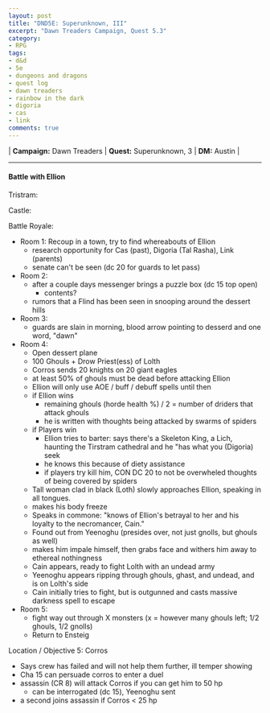 ```yaml
---
layout: post
title: "DND5E: Superunknown, III"
excerpt: "Dawn Treaders Campaign, Quest 5.3"
category:
- RPG
tags:
- d&d
- 5e
- dungeons and dragons
- quest log
- dawn treaders
- rainbow in the dark
- digoria
- cas
- link
comments: true
---
```


| **Campaign:** Dawn Treaders | **Quest:** Superunknown, 3 | **DM:** Austin |

---

#### Battle with Ellion

Tristram:

Castle:

Battle Royale:
- Room 1:  Recoup in a town, try to find whereabouts of Ellion
  - research opportunity for Cas (past), Digoria (Tal Rasha), Link (parents)
  - senate can't be seen (dc 20 for guards to let pass)
- Room 2:
  - after a couple days messenger brings a puzzle box (dc 15 top open)
    - contents?
  - rumors that a Flind has been seen in snooping around the dessert hills
- Room 3:
  - guards are slain in morning, blood arrow pointing to desserd and one word, "dawn"
- Room 4:
  - Open dessert plane
  - 100 Ghouls + Drow Priest(ess) of Lolth
  - Corros sends 20 knights on 20 giant eagles
  - at least 50% of ghouls must be dead before attacking Ellion
  - Ellion will only use AOE / buff / debuff spells until then
  - if Ellion wins
    - remaining ghouls (horde health %) / 2 = number of driders that attack ghouls
    - he is written with thoughts being attacked by swarms of spiders
  - if Players win
    - Ellion tries to barter:  says there's a Skeleton King, a Lich, haunting the Tirstram cathedral and he "has what you (Digoria) seek
    - he knows this because of diety assistance
    - if players try kill him, CON DC 20 to not be overwheled thoughts of being covered by spiders
  - Tall woman clad in black (Loth) slowly approaches Ellion, speaking in all tongues.
  - makes his body freeze
  - Speaks in commone:  "knows of Ellion's betrayal to her and his loyalty to the necromancer, Cain."
  - Found out from Yeenoghu (presides over, not just gnolls, but ghouls as well)
  - makes him impale himself, then grabs face and withers him away to ethereal nothingness
  - Cain appears, ready to fight Lolth with an undead army
  - Yeenoghu appears ripping through ghouls, ghast, and undead, and is on Lolth's side
  - Cain initially tries to fight, but is outgunned and casts massive darkness spell to escape
- Room 5:
  - fight way out through X monsters (x = however many ghouls left; 1/2 ghouls, 1/2 gnolls)
  - Return to Ensteig

Location / Objective 5: Corros
- Says crew has failed and will not help them further, ill temper showing
- Cha 15 can persuade corros to enter a duel
- assassin (CR 8) will attack Corros if you can get him to 50 hp
  - can be interrogated (dc 15), Yeenoghu sent
- a second joins assassin if Corros < 25 hp
